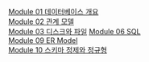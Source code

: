 <a href='https://github.com/gikpreet/class-relational_database/blob/main/Module%2001%20%EB%8D%B0%EC%9D%B4%ED%84%B0%EB%B2%A0%EC%9D%B4%EC%8A%A4%20%EA%B0%9C%EC%9A%94/01_introduction.adoc'> Module 01 데이터베이스 개요</a><br />
<a href='https://github.com/gikpreet/class-relational_database/blob/main/Module%2002%20%EA%B4%80%EA%B3%84%20%EB%AA%A8%EB%8D%B8/01_introduction.adoc'>Module 02 관계 모델</a><br />
<a href='https://github.com/gikpreet/class-relational_database/blob/main/Module%2003%20%EB%94%94%EC%8A%A4%ED%81%AC%EC%99%80%20%ED%8C%8C%EC%9D%BC/01_Introduction.adoc'>Module 03 디스크와 파일</a>
<a href='https://github.com/gikpreet/class-relational_database/blob/main/Module%2006%20SQL/01_introduction.adoc'>Module 06 SQL</a><br />
<a href='https://github.com/gikpreet/class-relational_database/blob/main/Module%2009%20ER%20Model/01_introduction.adoc'>Module 09 ER Model</a><br />
<a href='https://github.com/gikpreet/class-relational_database/blob/main/Module%2010%20%EC%8A%A4%ED%82%A4%EB%A7%88%20%EC%A0%95%EC%A0%9C%EC%99%80%20%EC%A0%95%EA%B7%9C%ED%98%95/01_schema_refine.adoc'>Module 10 스키마 정제와 정규형</a><br />

